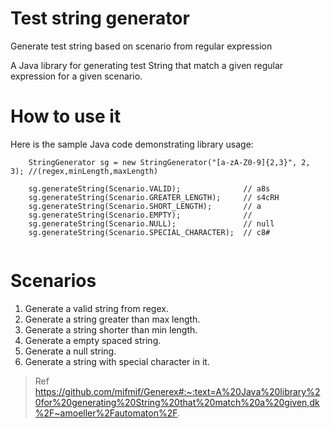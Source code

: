 # Test string generator
Generate test string based on scenario from regular expression

A Java library for generating test String that match a given regular expression for a given scenario.

# How to use it 

Here is the sample Java code demonstrating library usage:
```
    StringGenerator sg = new StringGenerator("[a-zA-Z0-9]{2,3}", 2, 3); //(regex,minLength,maxLength)
    
    sg.generateString(Scenario.VALID);              // a8s
    sg.generateString(Scenario.GREATER_LENGTH);     // s4cRH
    sg.generateString(Scenario.SHORT_LENGTH);       // a
    sg.generateString(Scenario.EMPTY);              // 
    sg.generateString(Scenario.NULL);               // null
    sg.generateString(Scenario.SPECIAL_CHARACTER);  // c8#
            
```
# Scenarios

1. Generate a valid string from regex.
2. Generate a string greater than max length.
3. Generate a string shorter than min length.
4. Generate a empty spaced string.
5. Generate a null string.
6. Generate a string with special character in it.

> Ref https://github.com/mifmif/Generex#:~:text=A%20Java%20library%20for%20generating%20String%20that%20match%20a%20given,dk%2F~amoeller%2Fautomaton%2F.
